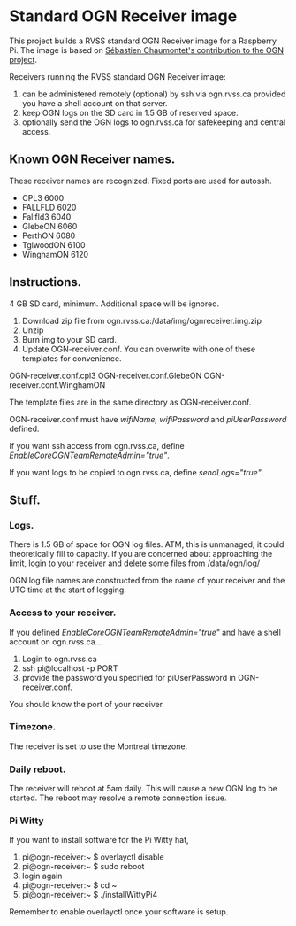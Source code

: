# Standard OGN Receiver image

This project builds a RVSS standard OGN Receiver image for a Raspberry Pi. The image is based on [Sébastien Chaumontet's contribution to the OGN project](http://wiki.glidernet.org/downloads).

Receivers running the RVSS standard OGN Receiver image:

 1. can be administered remotely (optional) by ssh via ogn.rvss.ca provided you have a shell account on that server.
 1. keep OGN logs on the SD card in 1.5 GB of reserved space.
 1. optionally send the OGN logs to ogn.rvss.ca for safekeeping and central access.

## Known OGN Receiver names.

These receiver names are recognized. Fixed ports are used for autossh.

 * CPL3		6000
 * FALLFLD	6020
 * Fallfld3	6040
 * GlebeON	6060
 * PerthON	6080
 * TglwoodON	6100
 * WinghamON	6120

## Instructions.

4 GB SD card, minimum. Additional space will be ignored.

 1. Download zip file from ogn.rvss.ca:/data/img/ognreceiver.img.zip
 1. Unzip
 1. Burn img to your SD card.
 1. Update OGN-receiver.conf. You can overwrite with one of these templates for convenience.

OGN-receiver.conf.cpl3  OGN-receiver.conf.GlebeON  OGN-receiver.conf.WinghamON

The template files are in the same directory as OGN-receiver.conf.

OGN-receiver.conf must have _wifiName, wifiPassword_ and _piUserPassword_ defined.

If you want ssh access from ogn.rvss.ca, define _EnableCoreOGNTeamRemoteAdmin="true"_.

If you want logs to be copied to ogn.rvss.ca, define _sendLogs="true"_.

## Stuff.

### Logs.

There is 1.5 GB of space for OGN log files. ATM, this is unmanaged; it could theoretically fill to capacity. If you are concerned about approaching the limit, login to your receiver and delete some files from /data/ogn/log/

OGN log file names are constructed from the name of your receiver and the UTC time at the start of logging.

### Access to your receiver.

If you defined _EnableCoreOGNTeamRemoteAdmin="true"_ and have a shell account on ogn.rvss.ca...

 1. Login to ogn.rvss.ca
 1. ssh pi@localhost -p PORT
 1. provide the password you specified for piUserPassword in OGN-receiver.conf.

You should know the port of your receiver.

### Timezone.

The receiver is set to use the Montreal timezone.

### Daily reboot.

The receiver will reboot at 5am daily. This will cause a new OGN log to be started. The reboot may resolve a remote connection issue.

### Pi Witty

If you want to install software for the Pi Witty hat, 

 1. pi@ogn-receiver:~ $ overlayctl disable
 1. pi@ogn-receiver:~ $ sudo reboot
 1. login again
 1. pi@ogn-receiver:~ $ cd ~
 1. pi@ogn-receiver:~ $ ./installWittyPi4

Remember to enable overlayctl once your software is setup.
